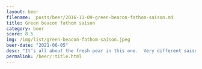 ```yaml
---
layout: beer
filename: _posts/beer/2016-11-09-green-beacon-fathom-saison.md
title: Green beacon fathom saison
category: beer
score: 8.5
img: /img/list/green-beacon-fathom-saison.jpeg
beer-date: "2021-06-05"
desc: "It’s all about the fresh pear in this one.  Very different saison form my last one"
permalink: /beer/:title.html
---
```

